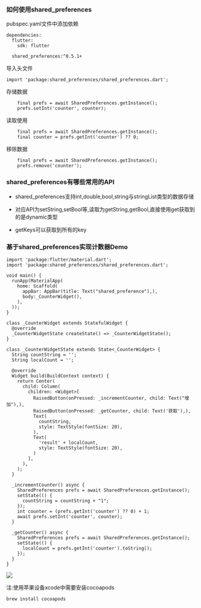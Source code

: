 ### 如何使用shared_preferences

pubspec.yaml文件中添加依赖

```
dependencies:
  flutter:
    sdk: flutter

  shared_preferences:^0.5.1+
```

导入头文件

```
import 'package:shared_preferences/shared_preferences.dart';
```

存储数据

```
    final prefs = await SharedPreferences.getInstance();
    prefs.setInt('counter', counter);
```

读取使用

```
    final prefs = await SharedPreferences.getInstance();
    final counter = prefs.getInt('counter') ?? 0;
```

移除数据

```
    final prefs = await SharedPreferences.getInstance();
    prefs.remove('counter');
```



### shared_preferences有哪些常用的API

- shared_preferences支持int,double,bool,string与stringList类型的数据存储

- 对应API为setString,setBool等,读取为getString,getBool,直接使用get获取到的是dynamic类型

- getKeys可以获取到所有的key

### 基于shared_preferences实现计数器Demo

```
import 'package:flutter/material.dart';
import 'package:shared_preferences/shared_preferences.dart';

void main() {
  runApp(MaterialApp(
    home: Scaffold(
      appBar: AppBar(title: Text("shared_preference"),),
      body:_CounterWidget(),
    ),
  ));
}

class _CounterWidget extends StatefulWidget {
  @override
  _CounterWidgetState createState() => _CounterWidgetState();
}

class _CounterWidgetState extends State<_CounterWidget> {
  String countString = '';
  String localCount = '';

  @override
  Widget build(BuildContext context) {
    return Center(
      child: Column(
        children: <Widget>[
          RaisedButton(onPressed: _incrementCounter, child: Text("增加"),),
          RaisedButton(onPressed: _getCounter, child: Text('获取'),),
          Text(
            countString,
            style: TextStyle(fontSize: 20),
          ),
          Text(
            'result' + localCount,
            style: TextStyle(fontSize: 20),
          )
        ],
      ),
    );
  }

  _incrementCounter() async {
    SharedPreferences prefs = await SharedPreferences.getInstance();
    setState(() {
      countString = countString + "1";
    });
    int counter = (prefs.getInt('counter') ?? 0) + 1;
    await prefs.setInt('counter', counter);
  }

  _getCounter() async {
    SharedPreferences prefs = await SharedPreferences.getInstance();
    setState(() {
      localCount = prefs.getInt('counter').toString();
    });
  }
}
```

![](http://ww3.sinaimg.cn/large/006tNc79ly1g396drjyoeg308v07o74r.gif)

注:使用苹果设备xcode中需要安装cocoapods

`brew install cocoapods`

